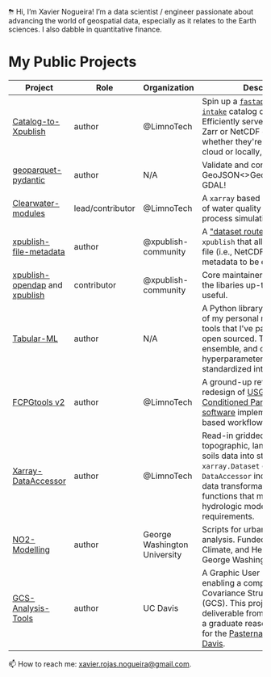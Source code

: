 ⛈ Hi, I’m Xavier Nogueira! I’m a data scientist / engineer passionate about advancing the world of geospatial data, especially as it relates to the Earth sciences. I also dabble in quantitative finance.

# My Public Projects
| Project                  | Role   | Organization | Description          
| ------------------------ | ------ | ------------| ------------------------------------------
| [Catalog-to-Xpublish] | author | @LimnoTech | Spin up a [`fastapi`](https://fastapi.tiangolo.com/lo/) API from an [`intake`](https://intake.readthedocs.io/en/latest/catalog.html) catalog or [STAC](https://stacspec.org/en). Efficiently serve up all cataloged Zarr or NetCDF datasets, whether they're stored in the cloud or locally, via [`xpublish`](https://github.com/xpublish-community/xpublish).
| [geoparquet-pydantic] | author | N/A | Validate and convert GeoJSON<>GeoParquet...without GDAL!
| [Clearwater-modules] | lead/contributor | @LimnoTech | A `xarray` based implementation of water quality and vegetation process simulation modules.
| [xpublish-file-metadata] | author | @xpublish-community | A ["dataset router plugin"](https://xpublish.readthedocs.io/en/0.3.2/user-guide/plugins.html#dataset-router-plugins) for `xpublish` that allows underlying file (i.e., NetCDF, GeoTIFF) metadata to be exposed/served.
| [xpublish-opendap] and [xpublish] | contributor | @xpublish-community | Core maintainer. Helping keep the libaries up-to-date and useful.
| [Tabular-ML] | author | N/A | A Python library containing some of my personal machine-learning tools that I've packaged and open sourced. Train, evaluate, ensemble, and optimize hyperparameters from a standardized interface.
| [FCPGtools v2] | author | @LimnoTech | A ground-up refactor and redesign of [USGS's Flow-Conditioned Parameter Grid software](https://www.usgs.gov/software/flow-conditioned-parameter-grid-tools) implemented a `xarray` based workflow.
| [Xarray-DataAccessor] | author | @LimnoTech | Read-in gridded climate, topographic, land cover, and soils data into standardized `xarray.Dataset` objects. `Xarray-DataAccessor` includes a range of data transformations and utility functions that meet various hydrologic modeling requirements.
| [NO2-Modelling] | author | George Washington University | Scripts for urban NO2 air quality analysis. Funded by the Air, Climate, and Health Lab at George Washington University.
| [GCS-Analysis-Tools] | author | UC Davis |  A Graphic User Interface (GUI) enabling a complete Geomorphic Covariance Structure analysis (GCS). This project was a deliverable from time working as a graduate reasearch assistant for the [Pasternack Lab @ UC Davis](http://pasternack.ucdavis.edu/research).

[Clearwater-modules]: https://github.com/EcohydrologyTeam/ClearWater-modules
[geoparquet-pydantic]: https://github.com/xaviernogueira/geoparquet-pydantic
[Catalog-to-Xpublish]: https://github.com/xpublish-experiments/Catalog-To-Xpublish
[xpublish-file-metadata]: https://github.com/xaviernogueira/xpublish-file-metadata
[Tabular-ML]: https://github.com/xaviernogueira/Tabular_ML
[FCPGtools v2]: https://github.com/usgs/water-fcpg-tools
[Xarray-DataAccessor]: https://github.com/LimnoTech/Xarray-DataAccessor
[GCS-Analysis-Tools]: https://github.com/xaviernogueira/GCS-Analysis-Tools
[xpublish-opendap]: https://github.com/xpublish-community/xpublish-opendap
[xpublish]: https://github.com/xpublish-community/xpublish
[NO2-Modelling]: https://github.com/xaviernogueira/gwu_air_quality 

📫 How to reach me: xavier.rojas.nogueira@gmail.com.

<!---
xaviernogueira/xaviernogueira is a ✨ special ✨ repository because its `README.md` (this file) appears on your GitHub profile.
You can click the Preview link to take a look at your changes.
--->
